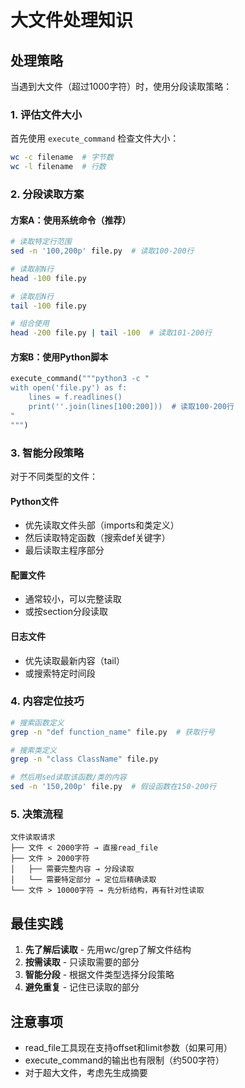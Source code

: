 # 大文件处理知识

## 处理策略

当遇到大文件（超过1000字符）时，使用分段读取策略：

### 1. 评估文件大小
首先使用 `execute_command` 检查文件大小：
```bash
wc -c filename  # 字节数
wc -l filename  # 行数
```

### 2. 分段读取方案

#### 方案A：使用系统命令（推荐）
```bash
# 读取特定行范围
sed -n '100,200p' file.py  # 读取100-200行

# 读取前N行
head -100 file.py

# 读取后N行
tail -100 file.py

# 组合使用
head -200 file.py | tail -100  # 读取101-200行
```

#### 方案B：使用Python脚本
```python
execute_command("""python3 -c "
with open('file.py') as f:
    lines = f.readlines()
    print(''.join(lines[100:200]))  # 读取100-200行
"
""")
```

### 3. 智能分段策略

对于不同类型的文件：

#### Python文件
- 优先读取文件头部（imports和类定义）
- 然后读取特定函数（搜索def关键字）
- 最后读取主程序部分

#### 配置文件
- 通常较小，可以完整读取
- 或按section分段读取

#### 日志文件
- 优先读取最新内容（tail）
- 或搜索特定时间段

### 4. 内容定位技巧

```bash
# 搜索函数定义
grep -n "def function_name" file.py  # 获取行号

# 搜索类定义
grep -n "class ClassName" file.py

# 然后用sed读取该函数/类的内容
sed -n '150,200p' file.py  # 假设函数在150-200行
```

### 5. 决策流程

```
文件读取请求
├── 文件 < 2000字符 → 直接read_file
├── 文件 > 2000字符
│   ├── 需要完整内容 → 分段读取
│   └── 需要特定部分 → 定位后精确读取
└── 文件 > 10000字符 → 先分析结构，再有针对性读取
```

## 最佳实践

1. **先了解后读取** - 先用wc/grep了解文件结构
2. **按需读取** - 只读取需要的部分
3. **智能分段** - 根据文件类型选择分段策略
4. **避免重复** - 记住已读取的部分

## 注意事项

- read_file工具现在支持offset和limit参数（如果可用）
- execute_command的输出也有限制（约500字符）
- 对于超大文件，考虑先生成摘要